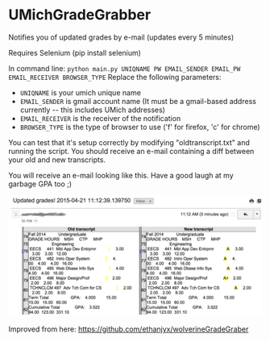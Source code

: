 UMichGradeGrabber
=================

Notifies you of updated grades by e-mail (updates every 5 minutes)

Requires Selenium (pip install selenium)

In command line: `python main.py UNIQNAME PW EMAIL_SENDER EMAIL_PW EMAIL_RECEIVER BROWSER_TYPE`
Replace the following parameters:
* `UNIQNAME` is your umich unique name
* `EMAIL_SENDER` is gmail account name (It must be a gmail-based address currently -- this includes UMich addresses)
* `EMAIL_RECEIVER` is the receiver of the notification
* `BROWSER_TYPE` is the type of browser to use ('f' for firefox, 'c' for chrome)

You can test that it's setup correctly by modifying "oldtranscript.txt" and running the script. You should receive an e-mail containing a diff between your old and new transcripts.

You will receive an e-mail looking like this. Have a good laugh at my garbage GPA too ;)

![Example Email](https://raw.githubusercontent.com/vertigoetrex/umichgradegrabber/master/readmeresources/emailExample.png "Example E-mail")

Improved from here: https://github.com/ethanjyx/wolverineGradeGraber
